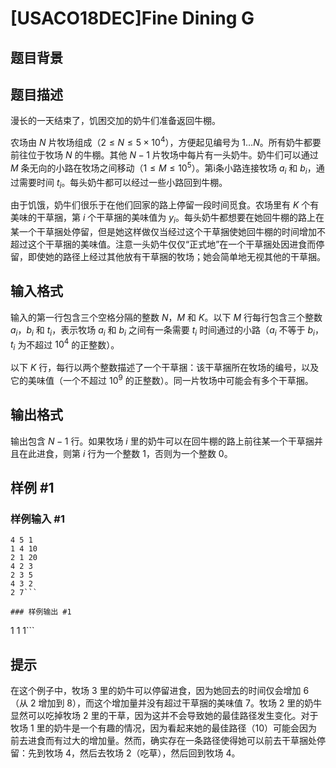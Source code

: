 # [USACO18DEC]Fine Dining G

## 题目背景



## 题目描述

漫长的一天结束了，饥困交加的奶牛们准备返回牛棚。

农场由 $N$ 片牧场组成（$2\le N\le 5\times 10^4$），方便起见编号为 $1\dots N$。所有奶牛都要前往位于牧场 $N$ 的牛棚。其他 $N−1$ 片牧场中每片有一头奶牛。奶牛们可以通过 $M$ 条无向的小路在牧场之间移动（$1\le M\le 10^5$）。第i条小路连接牧场 $a_i$ 和 $b_i$，通过需要时间 $t_i$。每头奶牛都可以经过一些小路回到牛棚。

由于饥饿，奶牛们很乐于在他们回家的路上停留一段时间觅食。农场里有 $K$ 个有美味的干草捆，第 $i$ 个干草捆的美味值为 $y_i$。每头奶牛都想要在她回牛棚的路上在某一个干草捆处停留，但是她这样做仅当经过这个干草捆使她回牛棚的时间增加不超过这个干草捆的美味值。注意一头奶牛仅仅“正式地”在一个干草捆处因进食而停留，即使她的路径上经过其他放有干草捆的牧场；她会简单地无视其他的干草捆。

## 输入格式

输入的第一行包含三个空格分隔的整数 $N$，$M$ 和 $K$。以下 $M$ 行每行包含三个整数 $a_i$，$b_i$ 和 $t_i$，表示牧场 $a_i$ 和 $b_i$ 之间有一条需要 $t_i$ 时间通过的小路（$a_i$ 不等于 $b_i$，$t_i$ 为不超过 $10^4$ 的正整数）。

以下 $K$ 行，每行以两个整数描述了一个干草捆：该干草捆所在牧场的编号，以及它的美味值（一个不超过 $10^9$ 的正整数）。同一片牧场中可能会有多个干草捆。

## 输出格式

输出包含 $N-1$ 行。如果牧场 $i$ 里的奶牛可以在回牛棚的路上前往某一个干草捆并且在此进食，则第 $i$ 行为一个整数 $1$，否则为一个整数 $0$。

## 样例 #1

### 样例输入 #1
```
4 5 1
1 4 10
2 1 20
4 2 3
2 3 5
4 3 2
2 7```

### 样例输出 #1

```
1
1
1```

## 提示

在这个例子中，牧场 $3$ 里的奶牛可以停留进食，因为她回去的时间仅会增加 $6$（从 $2$ 增加到 $8$），而这个增加量并没有超过干草捆的美味值 $7$。牧场 $2$ 里的奶牛显然可以吃掉牧场 $2$ 里的干草，因为这并不会导致她的最佳路径发生变化。对于牧场 $1$ 里的奶牛是一个有趣的情况，因为看起来她的最佳路径（$10$）可能会因为前去进食而有过大的增加量。然而，确实存在一条路径使得她可以前去干草捆处停留：先到牧场 $4$，然后去牧场 $2$（吃草），然后回到牧场 $4$。
